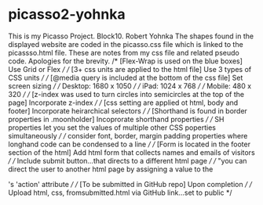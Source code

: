 # picasso2-yohnka
This is my Picasso Project.  Block10.  Robert Yohnka
The shapes found in the displayed website are coded in the picasso.css file which is linked to the picassso.html file.
These are notes from my css file and related pseudo code.  Apologies for the brevity.
/* [Flex-Wrap is used on the blue boxes] Use Grid or Flex */
/* [3+ css units are applied to the html file] Use 3 types of CSS units */
/* [@media query is included at the bottom of the css file]  Set screen sizing */
    /* Desktop: 1680 x 1050 */
    /* iPad: 1024 x 768 */
    /* Mobile: 480 x 320 */
/* [z-index was used to turn circles into semicircles at the top of the page] Incorporate z-index */
/* [css setting are applied ot html, body and footer]
    Incorporate heirarchical selectors */
/* [Shorthand is found in border properties in .moonholder] Incoprorate shorthand properties */
    /* SH properties let you set the values of multiple other CSS poperties simultaneously */
      /* consider font, border, margin padding properties where longhand code can be condensed to a line */
/* [Form is located in the footer section of the html] Add html form that collects names and emails of visitors */
    /* Include submit button...that directs to a different html page */
      /* "you can direct the user to another html page by assigning a value to the <form>'s 'action' attribute */
/* [To be submitted in GitHub repo] Upon completion */
    /* Upload html, css, fromsubmitted.html via GitHub link...set to public */